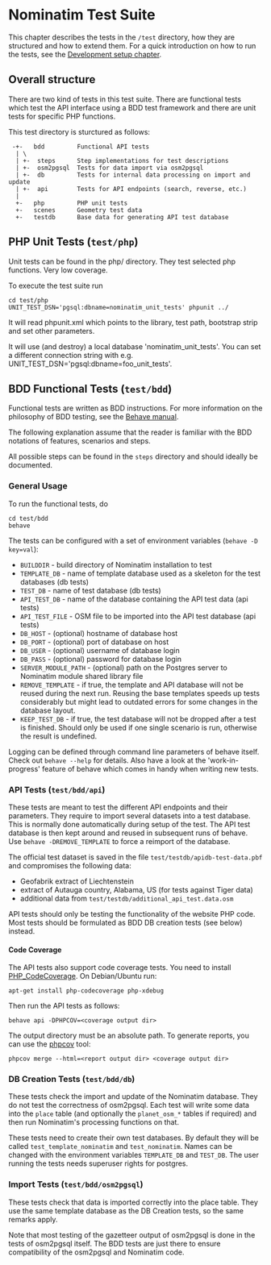 # Nominatim Test Suite

This chapter describes the tests in the `/test` directory, how they are
structured and how to extend them. For a quick introduction on how to run
the tests, see the [Development setup chapter](Development-Environment.md).

## Overall structure

There are two kind of tests in this test suite. There are functional tests
which test the API interface using a BDD test framework and there are unit
tests for specific PHP functions.

This test directory is sturctured as follows:

```
 -+-   bdd         Functional API tests
  | \
  | +-  steps      Step implementations for test descriptions
  | +-  osm2pgsql  Tests for data import via osm2pgsql
  | +-  db         Tests for internal data processing on import and update
  | +-  api        Tests for API endpoints (search, reverse, etc.)
  |
  +-   php         PHP unit tests
  +-   scenes      Geometry test data
  +-   testdb      Base data for generating API test database
```

## PHP Unit Tests (`test/php`)

Unit tests can be found in the php/ directory. They test selected php functions.
Very low coverage.

To execute the test suite run

    cd test/php
    UNIT_TEST_DSN='pgsql:dbname=nominatim_unit_tests' phpunit ../

It will read phpunit.xml which points to the library, test path, bootstrap
strip and set other parameters.

It will use (and destroy) a local database 'nominatim_unit_tests'. You can set
a different connection string with e.g. UNIT_TEST_DSN='pgsql:dbname=foo_unit_tests'.

## BDD Functional Tests (`test/bdd`)

Functional tests are written as BDD instructions. For more information on
the philosophy of BDD testing, see the
[Behave manual](http://pythonhosted.org/behave/philosophy.html).

The following explanation assume that the reader is familiar with the BDD
notations of features, scenarios and steps.

All possible steps can be found in the `steps` directory and should ideally
be documented.

### General Usage

To run the functional tests, do

    cd test/bdd
    behave

The tests can be configured with a set of environment variables (`behave -D key=val`):

 * `BUILDDIR` - build directory of Nominatim installation to test
 * `TEMPLATE_DB` - name of template database used as a skeleton for
                   the test databases (db tests)
 * `TEST_DB` - name of test database (db tests)
 * `API_TEST_DB` - name of the database containing the API test data (api tests)
 * `API_TEST_FILE` - OSM file to be imported into the API test database (api tests)
 * `DB_HOST` - (optional) hostname of database host
 * `DB_PORT` - (optional) port of database on host
 * `DB_USER` - (optional) username of database login
 * `DB_PASS` - (optional) password for database login
 * `SERVER_MODULE_PATH` - (optional) path on the Postgres server to Nominatim
                          module shared library file
 * `REMOVE_TEMPLATE` - if true, the template and API database will not be reused
                       during the next run. Reusing the base templates speeds
                       up tests considerably but might lead to outdated errors
                       for some changes in the database layout.
 * `KEEP_TEST_DB` - if true, the test database will not be dropped after a test
                    is finished. Should only be used if one single scenario is
                    run, otherwise the result is undefined.

Logging can be defined through command line parameters of behave itself. Check
out `behave --help` for details. Also have a look at the 'work-in-progress'
feature of behave which comes in handy when writing new tests.

### API Tests (`test/bdd/api`)

These tests are meant to test the different API endpoints and their parameters.
They require to import several datasets into a test database. This is normally
done automatically during setup of the test. The API test database is then
kept around and reused in subsequent runs of behave. Use `behave -DREMOVE_TEMPLATE`
to force a reimport of the database.

The official test dataset is saved in the file `test/testdb/apidb-test-data.pbf`
and compromises the following data:

 * Geofabrik extract of Liechtenstein
 * extract of Autauga country, Alabama, US (for tests against Tiger data)
 * additional data from `test/testdb/additional_api_test.data.osm`

API tests should only be testing the functionality of the website PHP code.
Most tests should be formulated as BDD DB creation tests (see below) instead.

#### Code Coverage

The API tests also support code coverage tests. You need to install
[PHP_CodeCoverage](https://github.com/sebastianbergmann/php-code-coverage).
On Debian/Ubuntu run:

    apt-get install php-codecoverage php-xdebug

Then run the API tests as follows:

    behave api -DPHPCOV=<coverage output dir>

The output directory must be an absolute path. To generate reports, you can use
the [phpcov](https://github.com/sebastianbergmann/phpcov) tool:

    phpcov merge --html=<report output dir> <coverage output dir>

### DB Creation Tests (`test/bdd/db`)

These tests check the import and update of the Nominatim database. They do not
test the correctness of osm2pgsql. Each test will write some data into the `place`
table (and optionally the `planet_osm_*` tables if required) and then run
Nominatim's processing functions on that.

These tests need to create their own test databases. By default they will be
called `test_template_nominatim` and `test_nominatim`. Names can be changed with
the environment variables `TEMPLATE_DB` and `TEST_DB`. The user running the tests
needs superuser rights for postgres.

### Import Tests (`test/bdd/osm2pgsql`)

These tests check that data is imported correctly into the place table. They
use the same template database as the DB Creation tests, so the same remarks apply.

Note that most testing of the gazetteer output of osm2pgsql is done in the tests
of osm2pgsql itself. The BDD tests are just there to ensure compatibility of
the osm2pgsql and Nominatim code.
